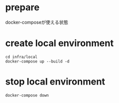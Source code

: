 # prepare
docker-composeが使える状態

# create local environment
```
cd infra/local
docker-compose up --build -d
```
# stop local environment
```
docker-compose down
```